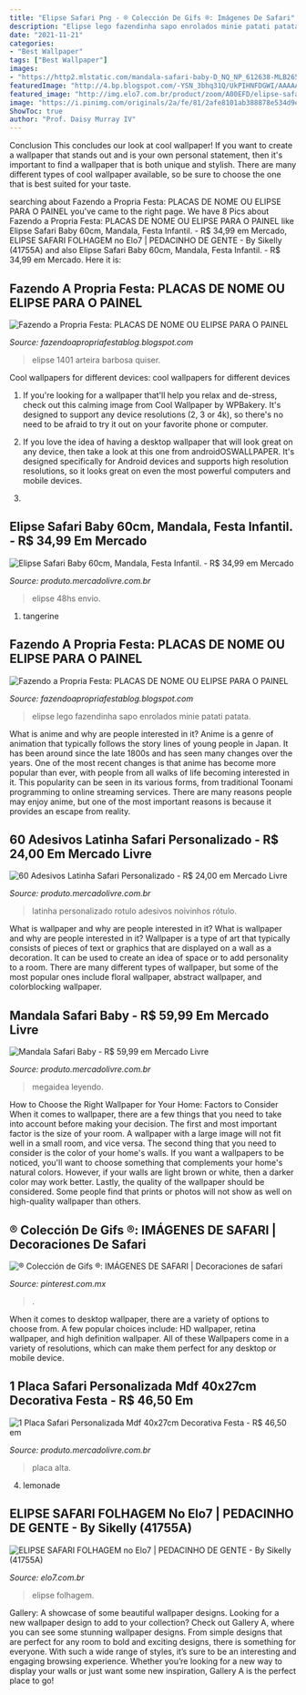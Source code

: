 ```yaml
---
title: "Elipse Safari Png - ® Colección De Gifs ®: Imágenes De Safari"
description: "Elipse lego fazendinha sapo enrolados minie patati patata"
date: "2021-11-21"
categories:
- "Best Wallpaper"
tags: ["Best Wallpaper"]
images:
- "https://http2.mlstatic.com/mandala-safari-baby-D_NQ_NP_612638-MLB26553883286_122017-F.jpg"
featuredImage: "http://4.bp.blogspot.com/-YSN_3bhq31Q/UkPIHNFDGWI/AAAAAAAADoo/ZpsXwZThVFo/s1600/hhh+hghgfhk.jpg"
featured_image: "http://img.elo7.com.br/product/zoom/A00EFD/elipse-safari-folhagem-elipse.jpg"
image: "https://i.pinimg.com/originals/2a/fe/81/2afe8101ab388878e534d9eeb53d0f93.png"
ShowToc: true
author: "Prof. Daisy Murray IV"
---
```



Conclusion
This concludes our look at cool wallpaper! If you want to create a wallpaper that stands out and is your own personal statement, then it's important to find a wallpaper that is both unique and stylish. There are many different types of cool wallpaper available, so be sure to choose the one that is best suited for your taste.

	

		
searching about Fazendo a Propria Festa: PLACAS DE NOME OU ELIPSE PARA O PAINEL you've came to the right page. We have 8 Pics about Fazendo a Propria Festa: PLACAS DE NOME OU ELIPSE PARA O PAINEL like Elipse Safari Baby 60cm, Mandala, Festa Infantil. - R$ 34,99 em Mercado, ELIPSE SAFARI FOLHAGEM no Elo7 | PEDACINHO DE GENTE - By Sikelly (41755A) and also Elipse Safari Baby 60cm, Mandala, Festa Infantil. - R$ 34,99 em Mercado. Here it is:
		
    
## Fazendo A Propria Festa: PLACAS DE NOME OU ELIPSE PARA O PAINEL

<img loading=lazy src="http://4.bp.blogspot.com/-YSN_3bhq31Q/UkPIHNFDGWI/AAAAAAAADoo/ZpsXwZThVFo/s1600/hhh+hghgfhk.jpg" onerror="this.onerror=null;this.src='https://tse4.mm.bing.net/th?id=OIP.jYzULvIKsvnSvIbQxh_9WgHaEa&amp;pid=15.1';" alt="Fazendo a Propria Festa: PLACAS DE NOME OU ELIPSE PARA O PAINEL">

_Source: fazendoapropriafestablog.blogspot.com_

>elipse 1401 arteira barbosa quiser. 

	

Cool wallpapers for different devices:
cool wallpapers for different devices 

1. If you're looking for a wallpaper that'll help you relax and de-stress, check out this calming image from Cool Wallpaper by WPBakery. It's designed to support any device resolutions (2, 3 or 4k), so there's no need to be afraid to try it out on your favorite phone or computer.

2. If you love the idea of having a desktop wallpaper that will look great on any device, then take a look at this one from androidOSWALLPAPER. It's designed specifically for Android devices and supports high resolution resolutions, so it looks great on even the most powerful computers and mobile devices.

3.

    
## Elipse Safari Baby 60cm, Mandala, Festa Infantil. - R$ 34,99 Em Mercado

<img loading=lazy src="https://http2.mlstatic.com/elipse-safari-baby-60cm-mandala-festa-infantil-D_NQ_NP_770546-MLB27043663936_032018-F.jpg" onerror="this.onerror=null;this.src='https://tse3.mm.bing.net/th?id=OIP.poPy3s0q2h2Kx2dcphVH8QHaFi&amp;pid=15.1';" alt="Elipse Safari Baby 60cm, Mandala, Festa Infantil. - R$ 34,99 em Mercado">

_Source: produto.mercadolivre.com.br_

>elipse 48hs envio. 

	

1. tangerine 

    
## Fazendo A Propria Festa: PLACAS DE NOME OU ELIPSE PARA O PAINEL

<img loading=lazy src="http://3.bp.blogspot.com/-C317FwA_sWk/UkPIDCS8dqI/AAAAAAAADmk/fRLYYzc4kIg/s1600/931417_517650761626514_622458742_n.jpg" onerror="this.onerror=null;this.src='https://tse1.mm.bing.net/th?id=OIP.dNgZfSxhWeAn7sJS45pQgwHaEa&amp;pid=15.1';" alt="Fazendo a Propria Festa: PLACAS DE NOME OU ELIPSE PARA O PAINEL">

_Source: fazendoapropriafestablog.blogspot.com_

>elipse lego fazendinha sapo enrolados minie patati patata. 

	

What is anime and why are people interested in it?
Anime is a genre of animation that typically follows the story lines of young people in Japan. It has been around since the late 1800s and has seen many changes over the years. One of the most recent changes is that anime has become more popular than ever, with people from all walks of life becoming interested in it. This popularity can be seen in its various forms, from traditional Toonami programming to online streaming services. There are many reasons people may enjoy anime, but one of the most important reasons is because it provides an escape from reality.

    
## 60 Adesivos Latinha Safari Personalizado - R$ 24,00 Em Mercado Livre

<img loading=lazy src="https://http2.mlstatic.com/60-adesivos-latinha-safari-personalizado-D_NQ_NP_746146-MLB31424000492_072019-O.jpg" onerror="this.onerror=null;this.src='https://tse1.mm.bing.net/th?id=OIP.rQPL-OfKlBnHBkdHwY-YhAHaHa&amp;pid=15.1';" alt="60 Adesivos Latinha Safari Personalizado - R$ 24,00 em Mercado Livre">

_Source: produto.mercadolivre.com.br_

>latinha personalizado rotulo adesivos noivinhos rótulo. 

	

What is wallpaper and why are people interested in it?
What is wallpaper and why are people interested in it?
Wallpaper is a type of art that typically consists of pieces of text or graphics that are displayed on a wall as a decoration. It can be used to create an idea of space or to add personality to a room. There are many different types of wallpaper, but some of the most popular ones include floral wallpaper, abstract wallpaper, and colorblocking wallpaper.

    
## Mandala Safari Baby - R$ 59,99 Em Mercado Livre

<img loading=lazy src="https://http2.mlstatic.com/mandala-safari-baby-D_NQ_NP_612638-MLB26553883286_122017-F.jpg" onerror="this.onerror=null;this.src='https://tse4.mm.bing.net/th?id=OIP.7hvzQUt8JfG2pcoJf87oAwHaHa&amp;pid=15.1';" alt="Mandala Safari Baby - R$ 59,99 em Mercado Livre">

_Source: produto.mercadolivre.com.br_

>megaidea leyendo. 

	

How to Choose the Right Wallpaper for Your Home: Factors to Consider
When it comes to wallpaper, there are a few things that you need to take into account before making your decision. The first and most important factor is the size of your room. A wallpaper with a large image will not fit well in a small room, and vice versa. 
The second thing that you need to consider is the color of your home's walls. If you want a wallpapers to be noticed, you'll want to choose something that complements your home's natural colors. However, if your walls are light brown or white, then a darker color may work better. 
Lastly, the quality of the wallpaper should be considered. Some people find that prints or photos will not show as well on high-quality wallpaper than others.

    
## ® Colección De Gifs ®: IMÁGENES DE SAFARI | Decoraciones De Safari

<img loading=lazy src="https://i.pinimg.com/originals/2a/fe/81/2afe8101ab388878e534d9eeb53d0f93.png" onerror="this.onerror=null;this.src='https://tse2.mm.bing.net/th?id=OIP.sKIX0KlPfleI-EhRvNJo_AHaFs&amp;pid=15.1';" alt="® Colección de Gifs ®: IMÁGENES DE SAFARI | Decoraciones de safari">

_Source: pinterest.com.mx_

>. 

	

When it comes to desktop wallpaper, there are a variety of options to choose from. A few popular choices include: HD wallpaper, retina wallpaper, and high definition wallpaper. All of these Wallpapers come in a variety of resolutions, which can make them perfect for any desktop or mobile device. 

    
## 1 Placa Safari Personalizada Mdf 40x27cm Decorativa Festa - R$ 46,50 Em

<img loading=lazy src="https://mlstaticquic-a.akamaihd.net/1-placa-safari-personalizada-mdf-40x27cm-decorativa-festa-D_NQ_NP_342121-MLB20704324939_052016-F.jpg" onerror="this.onerror=null;this.src='https://tse4.mm.bing.net/th?id=OIP.60ng08YsqpW2yMqvr4ypegHaFL&amp;pid=15.1';" alt="1 Placa Safari Personalizada Mdf 40x27cm Decorativa Festa - R$ 46,50 em">

_Source: produto.mercadolivre.com.br_

>placa alta. 

	

4. lemonade 

    
## ELIPSE SAFARI FOLHAGEM No Elo7 | PEDACINHO DE GENTE - By Sikelly (41755A)

<img loading=lazy src="http://img.elo7.com.br/product/zoom/A00EFD/elipse-safari-folhagem-elipse.jpg" onerror="this.onerror=null;this.src='https://tse1.mm.bing.net/th?id=OIP.5o-UCFwTjm2cmFhTaI2KnAHaFi&amp;pid=15.1';" alt="ELIPSE SAFARI FOLHAGEM no Elo7 | PEDACINHO DE GENTE - By Sikelly (41755A)">

_Source: elo7.com.br_

>elipse folhagem. 

	

Gallery: A showcase of some beautiful wallpaper designs.
Looking for a new wallpaper design to add to your collection? Check out Gallery A, where you can see some stunning wallpaper designs. From simple designs that are perfect for any room to bold and exciting designs, there is something for everyone. With such a wide range of styles, it’s sure to be an interesting and engaging browsing experience. Whether you’re looking for a new way to display your walls or just want some new inspiration, Gallery A is the perfect place to go!





	
	
